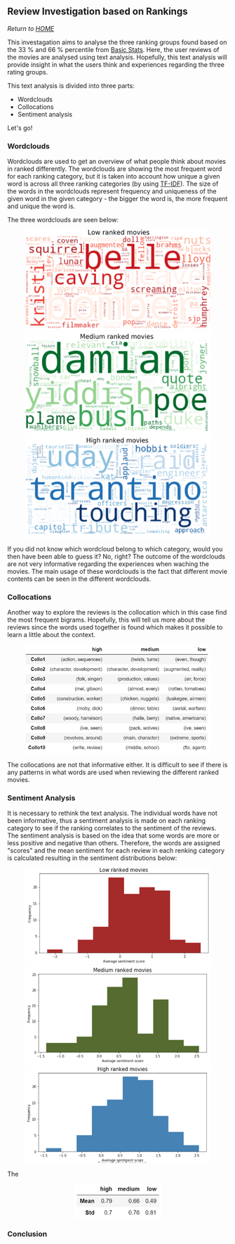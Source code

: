 ## Review Investigation based on Rankings
*Return to [HOME](https://lauramarott.github.io/SocialGraphs/)*

This investagation aims to analyse the three ranking groups found based on the 33 % and 66 % percentile from [Basic Stats](https://lauramarott.github.io/SocialGraphs/BasicStats). Here, the user reviews of the movies are analysed using text analysis. Hopefully, this text analysis will provide insight in what the users think and experiences regarding the three rating groups.

This text analysis is divided into three parts:
* Wordclouds 
* Collocations
* Sentiment analysis

Let's go!

### Wordclouds

Wordclouds are used to get an overview of what people think about movies in ranked differently. The wordclouds are showing the most frequent word for each ranking category, but it is taken into account how unique a given word is across all three ranking categories (by using [TF-IDF](https://monkeylearn.com/blog/what-is-tf-idf/)). The size of the words in the wordclouds represent frequency and uniqueness of the given word in the given category - the bigger the word is, the more frequent and unique the word is.

The three wordclouds are seen below:

<figure style="text-align: center;">
  <img src="./images/low_wordcloud.png">
  <img src="./images/medium_wordcloud.png">
  <img src="./images/high_wordcloud.png">
</figure>

If you did not know which wordcloud belong to which category, would you then have been able to guess it? No, right?
The outcome of the wordclouds are not very informative regarding the experiences when waching the movies. The main usage of these wordclouds is the fact that different movie contents can be seen in the different wordclouds. 

### Collocations

Another way to explore the reviews is the collocation which in this case find the most frequent bigrams. Hopefully, this will tell us more about the reviews since the words used together is found which makes it possible to learn a little about the context. 

<figure style="text-align: center;">
  <img src="./images/rank_collocations.png" width="500"/>
</figure>

The collocations are not that informative either. It is difficult to see if there is any patterns in what words are used when reviewing the different ranked movies. 

### Sentiment Analysis

It is necessary to rethink the text analysis. The individual words have not been informative, thus a sentiment analysis is made on each ranking category to see if the ranking correlates to the sentiment of the reviews. The sentiment analysis is based on the idea that some words are more or less positive and negative than others. Therefore, the words are assigned "scores" and the mean sentiment for each review in each renking category is calculated resulting in the sentiment distributions below:

<figure style="text-align: center;">
  <img src="./images/low_distri.png">
  <img src="./images/medium_distri.png">
  <img src="./images/high_distri.png">
</figure>

The 

<figure style="text-align: center;">
  <img src="./images/rank_mean_std.png" width="200"/>
</figure>


### Conclusion
